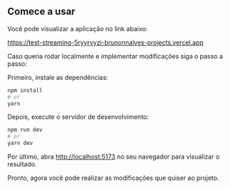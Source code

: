 ## Comece a usar

Você pode visualizar a aplicação no link abaixo:

https://test-streaming-5ryyrvyzi-brunonnalves-projects.vercel.app

Caso queria rodar localmente e implementar modificações siga o passo a passo:

Primeiro, instale as dependências:

```bash
npm install
# or
yarn
```

Depois, execute o servidor de desenvolvimento:

```bash
npm run dev
# or
yarn dev
```

Por último, abra [http://localhost:5173](http://localhost:5173) no seu navegador para visualizar o resultado.

Pronto, agora você pode realizar as modificações que quiser ao projeto.
